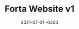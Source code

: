 ---
layout: default
title: Forta Website v1
date: 2021-07-01 -0300
tags: UI Illustration
image: /img/work/forta-website.jpg
link: https://forta.org/
---